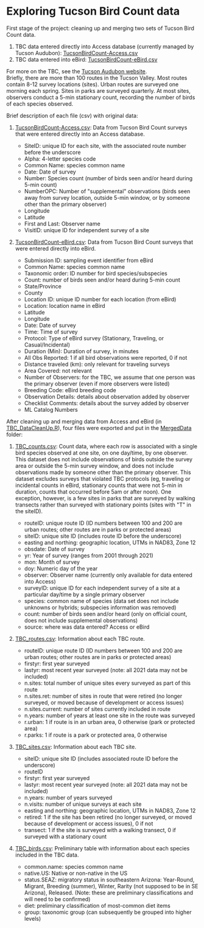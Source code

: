 # Exploring Tucson Bird Count data

First stage of the project: cleaning up and merging two sets of Tucson Bird Count data.  
1. TBC data entered directly into Access database (currently managed by Tucson Audubon): [TucsonBirdCount-Access.csv](OriginalData/TucsonBirdCount-Access.csv)
2. TBC data entered into eBird: [TucsonBirdCount-eBird.csv](OriginalData/TucsonBirdCount-eBird.csv)

For more on the TBC, see the [Tucson Audubon website](https://tucsonaudubon.org/our-work/conserving-birds/citizen-science/tucson-bird-count/).  
Briefly, there are more than 100 routes in the Tucson Valley. Most routes contain 8-12 survey locations (sites). Urban routes are surveyed one morning each spring. Sites in parks are surveyed quarterly. At most sites, observers conduct a 5-min stationary count, recording the number of birds of each species observed.

Brief description of each file (csv) with original data:
1. [TucsonBirdCount-Access.csv](OriginalData/TucsonBirdCount-Access.csv): Data from Tucson Bird Count surveys that were entered directly into an Access database.
    - SiteID: unique ID for each site, with the associated route number before the underscore 
	- Alpha: 4-letter species code
	- Common Name: species common name
	- Date: Date of survey
	- Number: Species count (number of birds seen and/or heard during 5-min count)
	- NumberOPC: Number of "supplemental" observations (birds seen away from survey location, outside 5-min window, or by someone other than the primary observer)
	- Longitude
	- Latitude
	- First and Last: Observer name
	- VisitID: unique ID for independent survey of a site
	
2. [TucsonBirdCount-eBird.csv](OriginalData/TucsonBirdCount-eBird.csv): Data from Tucson Bird Count surveys that were entered directly into eBird.
    - Submission ID: sampling event identifier from eBird
	- Common Name: species common name
	- Taxonomic order: ID number for bird species/subspecies
	- Count: number of birds seen and/or heard during 5-min count
	- State/Province
	- County
	- Location ID: unique ID number for each location (from eBird)
	- Location: location name in eBird
	- Latitude
	- Longitude
	- Date: Date of survey
	- Time: Time of survey
	- Protocol: Type of eBird survey (Stationary, Traveling, or Casual/Incidental)
	- Duration (Min): Duration of survey, in minutes
	- All Obs Reported: 1 if all bird observations were reported, 0 if not
	- Distance traveled (km): only relevant for traveling surveys
	- Area Covered: not relevant
	- Number of Observers: for the TBC, we assume that one person was the primary observer (even if more observers were listed)
	- Breeding Code: eBird breeding code
	- Observation Details: details about observation added by observer
	- Checklist Comments: details about the survey added by observer
	- ML Catalog Numbers
	
After cleaning up and merging data from Access and eBird (in [TBC_DataCleanUp.R](TBC_DataCleanUp.R)), four files were exported and put in the [MergedData](MergedData) folder:
1. [TBC_counts.csv](MergedData/TBC_counts.csv): Count data, where each row is associated with a single bird species observed at one site, on one day/time, by one observer. This dataset does not include observations of birds outside the survey area or outside the 5-min survey window, and does not include observations made by someone other than the primary observer. This dataset excludes surveys that violated TBC protocols (eg, traveling or incidental counts in eBird, stationary counts that were not 5-min in duration, counts that occurred before 5am or after noon). One exception, however, is a few sites in parks that are surveyed by walking transects rather than surveyed with stationary points (sites with "T" in the siteID). 
    - routeID: unique route ID (ID numbers between 100 and 200 are urban routes; other routes are in parks or protected areas)
    - siteID: unique site ID (includes route ID before the underscore)
    - easting and northing: geographic location, UTMs in NAD83, Zone 12	
	- obsdate: Date of survey
	- yr: Year of survey (ranges from 2001 through 2021)
	- mon: Month of survey
	- doy: Numeric day of the year
	- observer: Observer name (currently only available for data entered into Access)
	- surveyID: unique ID for each independent survey of a site at a particular day/time by a single primary observer
	- species: common name of species (data set does not include unknowns or hybrids; subspecies information was removed)
	- count: number of birds seen and/or heard (only on official count, does not include supplemental observations)
	- source: where was data entered? Access or eBird
	
2. [TBC_routes.csv](MergedData/TBC_routes.csv): Information about each TBC route.
    - routeID: unique route ID (ID numbers between 100 and 200 are urban routes; other routes are in parks or protected areas)
    - firstyr: first year surveyed
    - lastyr: most recent year surveyed (note: all 2021 data may not be included)
    - n.sites: total number of unique sites every surveyed as part of this route
	- n.sites.ret: number of sites in route that were retired (no longer surveyed, or moved because of development or access issues)
	- n.sites.current: number of sites currently included in route
	- n.years: number of years at least one site in the route was surveyed
	- r.urban: 1 if route is in an urban area, 0 otherwise (park or protected area)
	- r.parks: 1 if route is a park or protected area, 0 otherwise

3. [TBC_sites.csv](MergedData/TBC_sites.csv): Information about each TBC site. 
    - siteID: unique site ID (includes associated route ID before the underscore)
	- routeID
	- firstyr: first year surveyed
	- lastyr: most recent year surveyed (note: all 2021 data may not be included)
	- n.years: number of years surveyed
    - n.visits: number of unique surveys at each site
    - easting and northing: geographic location, UTMs in NAD83, Zone 12	 	
	- retired: 1 if the site has been retired (no longer surveyed, or moved because of development or access issues), 0 if not
	- transect: 1 if the site is surveyed with a walking transect, 0 if surveyed with a stationary count

4. [TBC_birds.csv](MergedData/TBC_birds.csv): Preliminary table with information about each species included in the TBC data.
 	- common.name: species common name
	- native.US: Native or non-native in the US
	- status.SEAZ: migratory status in southeastern Arizona: Year-Round, Migrant, Breeding (summer), Winter, Rarity (not supposed to be in SE Arizona), Released. (Note: these are preliminary classifications and will need to be confirmed)
	- diet: preliminary classification of most-common diet items
	- group: taxonomic group (can subsequently be grouped into higher levels)
